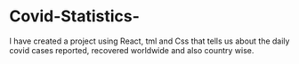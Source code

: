 # Covid-Statistics-
I have created a project using React, tml and Css that tells us about the daily covid cases reported, recovered worldwide and also country wise.
